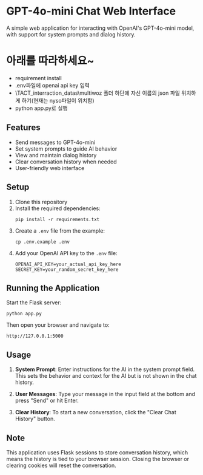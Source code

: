 # GPT-4o-mini Chat Web Interface

A simple web application for interacting with OpenAI's GPT-4o-mini model, with support for system prompts and dialog history.

# 아래를 따라하세요~
- requirement install
- .env파일에 openai api key 입력
- \TACT_interraction_datas\multiwoz 폴더 하단에 자신 이름의 json 파일 위치하게 하기(현재는 nyso파일이 위치함)
- python app.py로 실행

## Features

- Send messages to GPT-4o-mini
- Set system prompts to guide AI behavior
- View and maintain dialog history
- Clear conversation history when needed
- User-friendly web interface

## Setup

1. Clone this repository
2. Install the required dependencies:
   ```
   pip install -r requirements.txt
   ```
3. Create a `.env` file from the example:
   ```
   cp .env.example .env
   ```
4. Add your OpenAI API key to the `.env` file:
   ```
   OPENAI_API_KEY=your_actual_api_key_here
   SECRET_KEY=your_random_secret_key_here
   ```

## Running the Application

Start the Flask server:

```
python app.py
```

Then open your browser and navigate to:
```
http://127.0.0.1:5000
```

## Usage

1. **System Prompt**: Enter instructions for the AI in the system prompt field. This sets the behavior and context for the AI but is not shown in the chat history.

2. **User Messages**: Type your message in the input field at the bottom and press "Send" or hit Enter.

3. **Clear History**: To start a new conversation, click the "Clear Chat History" button.

## Note

This application uses Flask sessions to store conversation history, which means the history is tied to your browser session. Closing the browser or clearing cookies will reset the conversation. 
